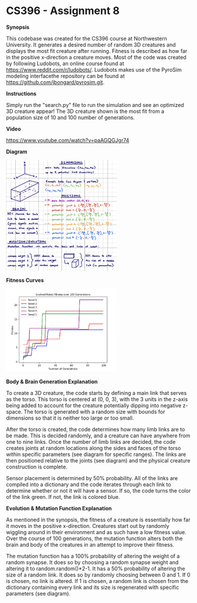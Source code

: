 # CS396 - Assignment 8
**Synopsis**

This codebase was created for the CS396 course at Northwestern University. It generates a desired number of random 3D creatures and displays the most fit creature after running. Fitness is described as how far in the positive x-direction a creature moves. Most of the code was created by following Ludobots, an online course found at https://www.reddit.com/r/ludobots/. Ludobots makes use of the PyroSim modeling interfacethe repository can be found at https://github.com/jbongard/pyrosim.git.

**Instructions**

Simply run the "search.py" file to run the simulation and see an optimized 3D creature appear! The 3D creature shown is the most fit from a population size of 10 and 100 number of generations.

**Video**

https://www.youtube.com/watch?v=paAGQGJgr74

**Diagram**

<img src="diagram.PNG"  width="60%" height="40%">

**Fitness Curves**

<img src="fitnesscurves.png"  width="60%" height="30%">

**Body & Brain Generation Explanation**

To create a 3D creature, the code starts by defining a main link that serves as the torso. This torso is centered at (0, 0, 3), with the 3 units in the z-axis being added to account for the creature potentially dipping into negative z-space. The torso is generated with a random size with bounds for dimensions so that it is neither too large or too small.

After the torso is created, the code determines how many limb links are to be made. This is decided randomly, and a creature can have anywhere from one to nine links. Once the number of limb links are decided, the code creates joints at random locations along the sides and faces of the torso within specific parameters (see diagram for specific ranges). The links are then positioned relative to the joints (see diagram) and the physical creature construction is complete.

Sensor placement is determined by 50% probability. All of the links are compiled into a dictionary and the code iterates through each link to determine whether or not it will have a sensor. If so, the code turns the color of the link green. If not, the link is colored blue.

**Evolution & Mutation Function Explanation**

As mentioned in the synopsis, the fitness of a creature is essentially how far it moves in the positive x-direction. Creatures start out by randomly wiggling around in their environment and as such have a low fitness value. Over the course of 100 generations, the mutation function alters both the brain and body of the creatures in an attempt to improve their fitness.

The mutation function has a 100% probability of altering the weight of a random synapse. It does so by choosing a random synapse weight and altering it to random.random()*2-1. It has a 50% probability of altering the size of a random link. It does so by randomly choosing between 0 and 1. If 0 is chosen, no link is altered. If 1 is chosen, a random link is chosen from the dictionary containing every link and its size is regenerated with specific parameters (see diagram).
